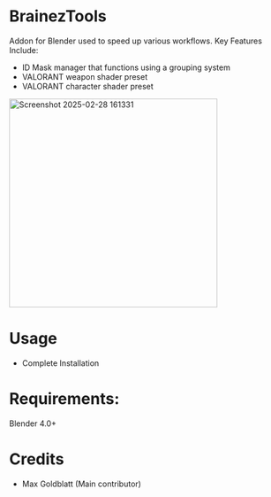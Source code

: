 # BrainezTools
Addon for Blender used to speed up various workflows. 
Key Features Include:
- ID Mask manager that functions using a grouping system
- VALORANT weapon shader preset
- VALORANT character shader preset
  
<img width="377" alt="Screenshot 2025-02-28 161331" src="https://github.com/user-attachments/assets/e5facff9-1172-40f7-9788-7814779bf30b" />

# Usage
 - Complete Installation

# Requirements:
Blender 4.0+

# Credits
 - Max Goldblatt (Main contributor)
